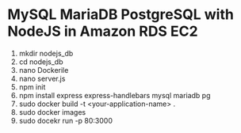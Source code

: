 # MySQL MariaDB PostgreSQL with NodeJS in Amazon RDS EC2
1. mkdir nodejs_db
2. cd nodejs_db
3. nano Dockerile
4. nano server.js
5. npm init
6. npm install express express-handlebars mysql mariadb pg
7. sudo docker build -t &lt;your-application-name&gt; .
8. sudo docker images
9. sudo docekr run -p 80:3000 <image-id of application-name>

